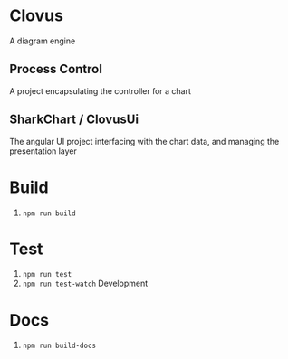 # Clovus
A diagram engine

## Process Control
A project encapsulating the controller for a chart

## SharkChart / ClovusUi
The angular UI project interfacing with the chart data, and managing the presentation layer

# Build
1. `npm run build`

# Test
1. `npm run test`
2. `npm run test-watch` Development

# Docs
1. `npm run build-docs`
